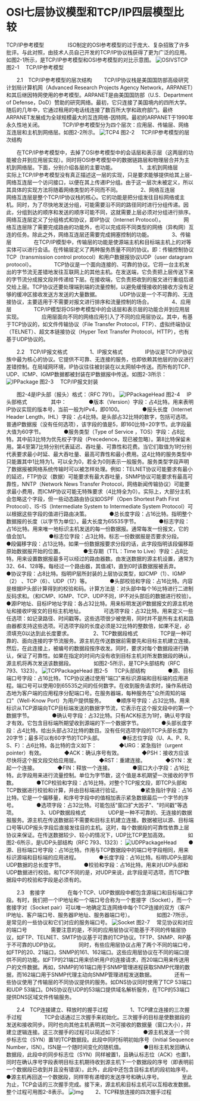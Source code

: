 # OSI七层协议模型和TCP/IP四层模型比较



TCP/IP参考模型
　　
　　ISO制定的OSI参考模型的过于庞大、复杂招致了许多批评。与此对照，由技术人员自己开发的TCP/IP协议栈获得了更为广泛的应用。如图2-1所示，是TCP/IP参考模型和OSI参考模型的对比示意图。
![OSIVSTCP](OSI七层协议模型和TCP_IP四层模型比较.assets/OSIVSTCP.jpg)
图2-1　 TCP/IP参考模型

　　2.1　TCP/IP参考模型的层次结构
　　TCP/IP协议栈是美国国防部高级研究计划局计算机网（Advanced Research Projects Agency Network，ARPANET）和其后继因特网使用的参考模型。ARPANET是由美国国防部（U.S．Department of Defense，DoD）赞助的研究网络。最初，它只连接了美国境内的四所大学。随后的几年中，它通过租用的电话线连接了数百所大学和政府部门。最终ARPANET发展成为全球规模最大的互连网络-因特网。最初的ARPANET于1990年永久性地关闭。　　
　　TCP/IP参考模型分为四个层次：应用层、传输层、网络互连层和主机到网络层。如图2-2所示。
![TCP4](OSI七层协议模型和TCP_IP四层模型比较.assets/TCP4.jpg)
图2-2　 TCP/IP参考模型的层次结构

　　在TCP/IP参考模型中，去掉了OSI参考模型中的会话层和表示层（这两层的功能被合并到应用层实现）。同时将OSI参考模型中的数据链路层和物理层合并为主机到网络层。下面，分别介绍各层的主要功能。
　　
　　1、主机到网络层　　
　　实际上TCP/IP参考模型没有真正描述这一层的实现，只是要求能够提供给其上层-网络互连层一个访问接口，以便在其上传递IP分组。由于这一层次未被定义，所以其具体的实现方法将随着网络类型的不同而不同。　　
　　2、网络互连层　　
　　网络互连层是整个TCP/IP协议栈的核心。它的功能是把分组发往目标网络或主机。同时，为了尽快地发送分组，可能需要沿不同的路径同时进行分组传递。因此，分组到达的顺序和发送的顺序可能不同，这就需要上层必须对分组进行排序。　　
　　网络互连层定义了分组格式和协议，即IP协议（Internet Protocol）。　　
　　网络互连层除了需要完成路由的功能外，也可以完成将不同类型的网络（异构网）互连的任务。除此之外，网络互连层还需要完成拥塞控制的功能。　　
　　3、传输层　　
　　在TCP/IP模型中，传输层的功能是使源端主机和目标端主机上的对等实体可以进行会话。在传输层定义了两种服务质量不同的协议。即：传输控制协议TCP（transmission control protocol）和用户数据报协议UDP（user datagram protocol）。　　
　　TCP协议是一个面向连接的、可靠的协议。它将一台主机发出的字节流无差错地发往互联网上的其他主机。在发送端，它负责把上层传送下来的字节流分成报文段并传递给下层。在接收端，它负责把收到的报文进行重组后递交给上层。TCP协议还要处理端到端的流量控制，以避免缓慢接收的接收方没有足够的缓冲区接收发送方发送的大量数据。　　
　　UDP协议是一个不可靠的、无连接协议，主要适用于不需要对报文进行排序和流量控制的场合。　　
　　4、应用层　　
　　TCP/IP模型将OSI参考模型中的会话层和表示层的功能合并到应用层实现。　　
　　应用层面向不同的网络应用引入了不同的应用层协议。其中，有基于TCP协议的，如文件传输协议（File Transfer Protocol，FTP）、虚拟终端协议（TELNET）、超文本链接协议（Hyper Text Transfer Protocol，HTTP），也有基于UDP协议的。

　　2.2　TCP/IP报文格式　　
　　1、IP报文格式　　
　　IP协议是TCP/IP协议族中最为核心的协议。它提供不可靠、无连接的服务，也即依赖其他层的协议进行差错控制。在局域网环境，IP协议往往被封装在以太网帧中传送。而所有的TCP、UDP、ICMP、IGMP数据都被封装在IP数据报中传送。如图2-3所示：
![IPPackage](OSI七层协议模型和TCP_IP四层模型比较.assets/IPPackage.jpg)
图2-3　 TCP/IP报文封装

　　图2-4是IP头部（报头）格式：（RFC 791）。
![IPPackageHead](OSI七层协议模型和TCP_IP四层模型比较.assets/IPPackageHead.jpg)
图2-4　 IP头部格式
　　
　　其中：　　
　　●版本（Version）字段：占4比特。用来表明IP协议实现的版本号，当前一般为IPv4，即0100。　　
　　●报头长度（Internet Header Length，IHL）字段：占4比特。是头部占32比特的数字，包括可选项。普通IP数据报（没有任何选项），该字段的值是5，即160比特=20字节。此字段最大值为60字节。　　
　　●服务类型（Type of Service ，TOS）字段：占8比特。其中前3比特为优先权子字段（Precedence，现已被忽略）。第8比特保留未用。第4至第7比特分别代表延迟、吞吐量、可靠性和花费。当它们取值为1时分别代表要求最小时延、最大吞吐量、最高可靠性和最小费用。这4比特的服务类型中只能置其中1比特为1。可以全为0，若全为0则表示一般服务。服务类型字段声明了数据报被网络系统传输时可以被怎样处理。例如：TELNET协议可能要求有最小的延迟，FTP协议（数据）可能要求有最大吞吐量，SNMP协议可能要求有最高可靠性，NNTP（Network News Transfer Protocol，网络新闻传输协议）可能要求最小费用，而ICMP协议可能无特殊要求（4比特全为0）。实际上，大部分主机会忽略这个字段，但一些动态路由协议如OSPF（Open Shortest Path First Protocol）、IS-IS（Intermediate System to Intermediate System Protocol）可以根据这些字段的值进行路由决策。　　
　　●总长度字段：占16比特。指明整个数据报的长度（以字节为单位）。最大长度为65535字节。　　
　　●标志字段：占16比特。用来唯一地标识主机发送的每一份数据报。通常每发一份报文，它的值会加1。　　
　　●标志位字段：占3比特。标志一份数据报是否要求分段。　　
　　●段偏移字段：占13比特。如果一份数据报要求分段的话，此字段指明该段偏移距原始数据报开始的位置。　　
　　●生存期（TTL：Time to Live）字段：占8比特。用来设置数据报最多可以经过的路由器数。由发送数据的源主机设置，通常为32、64、128等。每经过一个路由器，其值减1，直到0时该数据报被丢弃。　　
　　●协议字段：占8比特。指明IP层所封装的上层协议类型，如ICMP（1）、IGMP（2） 、TCP（6）、UDP（17）等。　　
　　●头部校验和字段：占16比特。内容是根据IP头部计算得到的校验和码。计算方法是：对头部中每个16比特进行二进制反码求和。（和ICMP、IGMP、TCP、UDP不同，IP不对头部后的数据进行校验）。　　
　　●源IP地址、目标IP地址字段：各占32比特。用来标明发送IP数据报文的源主机地址和接收IP报文的目标主机地址。　　
　　可选项字段：占32比特。用来定义一些任选项：如记录路径、时间戳等。这些选项很少被使用，同时并不是所有主机和路由器都支持这些选项。可选项字段的长度必须是32比特的整数倍，如果不足，必须填充0以达到此长度要求。　
　
　　2、TCP数据段格式　　
　　TCP是一种可靠的、面向连接的字节流服务。源主机在传送数据前需要先和目标主机建立连接。然后，在此连接上，被编号的数据段按序收发。同时，要求对每个数据段进行确认，保证了可靠性。如果在指定的时间内没有收到目标主机对所发数据段的确认，源主机将再次发送该数据段。　　
　　如图2-5所示，是TCP头部结构（RFC 793、1323）。
![TCPPackageHead](OSI七层协议模型和TCP_IP四层模型比较.assets/TCPPackageHead.jpg)
图2-5　 TCP头部结构　　
　　●源、目标端口号字段：占16比特。TCP协议通过使用"端口"来标识源端和目标端的应用进程。端口号可以使用0到65535之间的任何数字。在收到服务请求时，操作系统动态地为客户端的应用程序分配端口号。在服务器端，每种服务在"众所周知的端口"（Well-Know Port）为用户提供服务。
　　●顺序号字段：占32比特。用来标识从TCP源端向TCP目标端发送的数据字节流，它表示在这个报文段中的第一个数据字节。　　
　　●确认号字段：占32比特。只有ACK标志为1时，确认号字段才有效。它包含目标端所期望收到源端的下一个数据字节。　　
　　●头部长度字段：占4比特。给出头部占32比特的数目。没有任何选项字段的TCP头部长度为20字节；最多可以有60字节的TCP头部。　　
　　●标志位字段（U、A、P、R、S、F）：占6比特。各比特的含义如下：　　
　　◆URG：紧急指针（urgent pointer）有效。　　
　　◆ACK：确认序号有效。　　
　　◆PSH：接收方应该尽快将这个报文段交给应用层。　　
　　◆RST：重建连接。　　
　　◆SYN：发起一个连接。　　
　　◆FIN：释放一个连接。　　
　　●窗口大小字段：占16比特。此字段用来进行流量控制。单位为字节数，这个值是本机期望一次接收的字节数。　　
　　●TCP校验和字段：占16比特。对整个TCP报文段，即TCP头部和TCP数据进行校验和计算，并由目标端进行验证。　　
　　●紧急指针字段：占16比特。它是一个偏移量，和序号字段中的值相加表示紧急数据最后一个字节的序号。　　
　　●选项字段：占32比特。可能包括"窗口扩大因子"、"时间戳"等选项。
　　
　　3、UDP数据段格式　　
　　UDP是一种不可靠的、无连接的数据报服务。源主机在传送数据前不需要和目标主机建立连接。数据被冠以源、目标端口号等UDP报头字段后直接发往目的主机。这时，每个数据段的可靠性依靠上层协议来保证。在传送数据较少、较小的情况下，UDP比TCP更加高效。　　
　　如图2-6所示，是UDP头部结构（RFC 793、1323）：
![UDPPackageHead](OSI七层协议模型和TCP_IP四层模型比较.assets/UDPPackageHead.jpg)
　　●源、目标端口号字段：占16比特。作用与TCP数据段中的端口号字段相同，用来标识源端和目标端的应用进程。　　
　　●长度字段：占16比特。标明UDP头部和UDP数据的总长度字节。　　
　　●校验和字段：占16比特。用来对UDP头部和UDP数据进行校验。和TCP不同的是，对UDP来说，此字段是可选项，而TCP数据段中的校验和字段是必须有的。　　

　　2.3　套接字　　
　　在每个TCP、UDP数据段中都包含源端口和目标端口字段。有时，我们把一个IP地址和一个端口号合称为一个套接字（Socket），而一个套接字对（Socket pair）可以唯一地确定互连网络中每个TCP连接的双方（客户IP地址、客户端口号、服务器IP地址、服务器端口号）。
　　
　　如图2-7所示，是常见的一些协议和它们对应的服务端口号。
![Socket](OSI七层协议模型和TCP_IP四层模型比较.assets/Socket.jpg)
图2-7　 常见协议和对应的端口号
　　
　　需要注意的是，不同的应用层协议可能基于不同的传输层协议，如FTP、TELNET、SMTP协议基于可靠的TCP协议。TFTP、SNMP、RIP基于不可靠的UDP协议。　　
　　同时，有些应用层协议占用了两个不同的端口号，如FTP的20、21端口，SNMP的161、162端口。这些应用层协议在不同的端口提供不同的功能。如FTP的21端口用来侦听用户的连接请求，而20端口用来传送用户的文件数据。再如，SNMP的161端口用于SNMP管理进程获取SNMP代理的数据，而162端口用于SNMP代理主动向SNMP管理进程发送数据。　　
　　还有一些协议使用了传输层的不同协议提供的服务。如DNS协议同时使用了TCP 53端口和UDP 53端口。DNS协议在UDP的53端口提供域名解析服务，在TCP的53端口提供DNS区域文件传输服务。

　　2.4　TCP连接建立、释放时的握手过程　　
　　1、TCP建立连接的三次握手过程　　
　　TCP会话通过三次握手来初始化。三次握手的目标是使数据段的发送和接收同步。同时也向其他主机表明其一次可接收的数据量（窗口大小），并建立逻辑连接。这三次握手的过程可以简述如下：　　
　　●源主机发送一个同步标志位（SYN）置1的TCP数据段。此段中同时标明初始序号（Initial Sequence Number，ISN）。ISN是一个随时间变化的随机值。　　
　　●目标主机发回确认数据段，此段中的同步标志位（SYN）同样被置1，且确认标志位（ACK）也置1，同时在确认序号字段表明目标主机期待收到源主机下一个数据段的序号（即表明前一个数据段已收到并且没有错误）。此外，此段中还包含目标主机的段初始序号。　　
　　●源主机再回送一个数据段，同样带有递增的发送序号和确认序号。　　
　　至此为止，TCP会话的三次握手完成。接下来，源主机和目标主机可以互相收发数据。整个过程可用图2-8表示。
![img](http://images.cnblogs.com/cnblogs_com/bluetzar/TcpCon.jpg)
　　2、TCP释放连接的四次握手过程